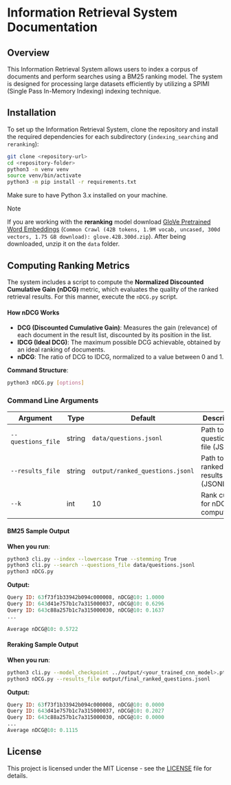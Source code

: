 # Information Retrieval System Documentation

## Overview

This Information Retrieval System allows users to index a corpus of documents and perform searches using a BM25 ranking model. The system is designed for processing large datasets efficiently by utilizing a SPIMI (Single Pass In-Memory Indexing) indexing technique.

## Installation
To set up the Information Retrieval System, clone the repository and install the required dependencies for each subdirectory (`indexing_searching` and `reranking`):

```bash
git clone <repository-url>
cd <repository-folder>
python3 -m venv venv
source venv/bin/activate
python3 -m pip install -r requirements.txt
```

Make sure to have Python 3.x installed on your machine.
> [!NOTE]
> If you are working with the **reranking** model download [GloVe Pretrained Word Embeddings](https://nlp.stanford.edu/projects/glove/) (`Common Crawl (42B tokens, 1.9M vocab, uncased, 300d vectors, 1.75 GB download): glove.42B.300d.zip`).
> After being downloaded, unzip it on the `data` folder.

## Computing Ranking Metrics 

The system includes a script to compute the **Normalized Discounted Cumulative Gain (nDCG)** metric, which evaluates the quality of the ranked retrieval results. For this manner, execute the `nDCG.py` script.

#### How nDCG Works

- **DCG (Discounted Cumulative Gain)**: Measures the gain (relevance) of each document in the result list, discounted by its position in the list.
- **IDCG (Ideal DCG)**: The maximum possible DCG achievable, obtained by an ideal ranking of documents.
- **nDCG**: The ratio of DCG to IDCG, normalized to a value between 0 and 1.

**Command Structure**:
```bash
python3 nDCG.py [options]
```

### Command Line Arguments

| Argument               | Type    | Default                        | Description                                                                                  |
|------------------------|---------|--------------------------------|----------------------------------------------------------------------------------------------|
| `--questions_file`              | string    | `data/questions.jsonl`                              | Path to the questions file (JSONL).                            |
| `--results_file`             | string | `output/ranked_questions.jsonl`                              | Path to the ranked results file (JSONL).                                          |
| `--k`              | int | 10                              | Rank cutoff for nDCG computation.                        |

#### BM25 Sample Output
**When you run**:
```bash
python3 cli.py --index --lowercase True --stemming True
python3 cli.py --search --questions_file data/questions.jsonl
python3 nDCG.py
```

**Output:**
```graphql
Query ID: 63f73f1b33942b094c000008, nDCG@10: 1.0000
Query ID: 643d41e757b1c7a315000037, nDCG@10: 0.6296
Query ID: 643c88a257b1c7a315000030, nDCG@10: 0.1637
...

Average nDCG@10: 0.5722
```

#### Reraking Sample Output
**When you run**:
```bash
python3 cli.py --model_checkpoint ../output/<your_trained_cnn_model>.pt
python3 nDCG.py --results_file output/final_ranked_questions.jsonl
```

**Output:**
```graphql
Query ID: 63f73f1b33942b094c000008, nDCG@10: 0.0000
Query ID: 643d41e757b1c7a315000037, nDCG@10: 0.2027
Query ID: 643c88a257b1c7a315000030, nDCG@10: 0.0000
...
Average nDCG@10: 0.1115
```

## License

This project is licensed under the MIT License - see the [LICENSE](LICENSE) file for details.
